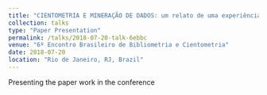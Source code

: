 ```yaml
---
title: "CIENTOMETRIA E MINERAÇÃO DE DADOS: um relato de uma experiência com recursos da Web de Dados"
collection: talks
type: "Paper Presentation"
permalink: /talks/2018-07-20-talk-6ebbc
venue: "6º Encontro Brasileiro de Bibliometria e Cientometria"
date: 2018-07-20
location: "Rio de Janeiro, RJ, Brazil"
---
```


Presenting the paper work in the conference
